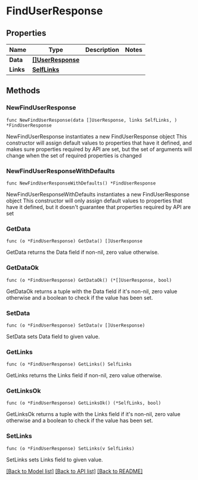 # FindUserResponse

## Properties

Name | Type | Description | Notes
------------ | ------------- | ------------- | -------------
**Data** | [**[]UserResponse**](UserResponse.md) |  | 
**Links** | [**SelfLinks**](SelfLinks.md) |  | 

## Methods

### NewFindUserResponse

`func NewFindUserResponse(data []UserResponse, links SelfLinks, ) *FindUserResponse`

NewFindUserResponse instantiates a new FindUserResponse object
This constructor will assign default values to properties that have it defined,
and makes sure properties required by API are set, but the set of arguments
will change when the set of required properties is changed

### NewFindUserResponseWithDefaults

`func NewFindUserResponseWithDefaults() *FindUserResponse`

NewFindUserResponseWithDefaults instantiates a new FindUserResponse object
This constructor will only assign default values to properties that have it defined,
but it doesn't guarantee that properties required by API are set

### GetData

`func (o *FindUserResponse) GetData() []UserResponse`

GetData returns the Data field if non-nil, zero value otherwise.

### GetDataOk

`func (o *FindUserResponse) GetDataOk() (*[]UserResponse, bool)`

GetDataOk returns a tuple with the Data field if it's non-nil, zero value otherwise
and a boolean to check if the value has been set.

### SetData

`func (o *FindUserResponse) SetData(v []UserResponse)`

SetData sets Data field to given value.


### GetLinks

`func (o *FindUserResponse) GetLinks() SelfLinks`

GetLinks returns the Links field if non-nil, zero value otherwise.

### GetLinksOk

`func (o *FindUserResponse) GetLinksOk() (*SelfLinks, bool)`

GetLinksOk returns a tuple with the Links field if it's non-nil, zero value otherwise
and a boolean to check if the value has been set.

### SetLinks

`func (o *FindUserResponse) SetLinks(v SelfLinks)`

SetLinks sets Links field to given value.



[[Back to Model list]](../README.md#documentation-for-models) [[Back to API list]](../README.md#documentation-for-api-endpoints) [[Back to README]](../README.md)


